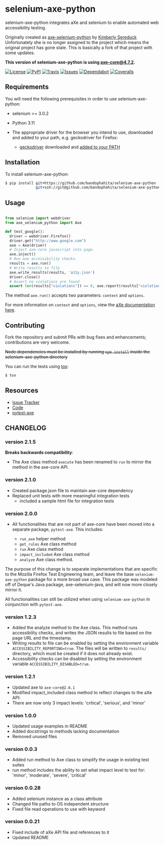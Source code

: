 selenium-axe-python
===================

selenium-axe-python integrates aXe and selenium to enable automated web accessibility testing.

Originally created as [axe-selenium-python](http://github.com/mozilla-services/axe-selenium-python/) by [Kimberly Sereduck](https://github.com/kimberlythegeek)
Unfortunately she is no longer assigned to the project which means the original project has gone stale.
This is basically a fork of that project with some updates.

**This version of selenium-axe-python is using axe-core@4.7.2.**

[![License](https://img.shields.io/badge/license-MPL%202.0-blue.svg)](https://github.com/mozilla-services/axe-selenium-python/blob/master/LICENSE.txt)
[![PyPI](https://img.shields.io/pypi/v/axe-selenium-python.svg)](https://pypi.org/project/axe-selenium-python/)
[![Travis](https://img.shields.io/travis/mozilla-services/axe-selenium-python.svg)](https://travis-ci.org/mozilla-services/axe-selenium-python)
[![Issues](https://img.shields.io/github/issues-raw/mozilla-services/axe-selenium-python.svg)](https://github.com/mozilla-services/axe-selenium-python/issues)
[![Dependabot](https://api.dependabot.com/badges/status?host=github&repo=mozilla-services/axe-selenium-python)](https://dependabot.com)
[![Coveralls](https://coveralls.io/repos/github/mozilla-services/axe-selenium-python/badge.svg?branch=master)](https://coveralls.io/github/mozilla-services/axe-selenium-python?branch=master)


Requirements
------------

You will need the following prerequisites in order to use selenium-axe-python:

- selenium >= 3.0.2
- Python 3.11
- The appropriate driver for the browser you intend to use, downloaded and added to your path, e.g. geckodriver for Firefox:

  - [geckodriver](https://github.com/mozilla/geckodriver/releases) downloaded and [added to your PATH](https://stackoverflow.com/questions/40208051/selenium-using-python-geckodriver-executable-needs-to-be-in-path#answer-40208762)

Installation
------------

To install selenium-axe-python:

```bash
$ pip install git+https://github.com/bandophahita/selenium-axe-python
              git+ssh://git@github.com/bandophahita/selenium-axe-python.git@master
```

Usage
-----

```python

from selenium import webdriver
from axe_selenium_python import Axe

def test_google():
  driver = webdriver.Firefox()
  driver.get("http://www.google.com")
  axe = Axe(driver)
  # Inject axe-core javascript into page.
  axe.inject()
  # Run axe accessibility checks.
  results = axe.run()
  # Write results to file
  axe.write_results(results, 'a11y.json')
  driver.close()
  # Assert no violations are found
  assert len(results["violations"]) == 0, axe.report(results["violations"])
```

The method `axe.run()` accepts two parameters: `context` and `options`.

For more information on `context` and `options`, view the [aXe documentation here](https://github.com/dequelabs/axe-core/blob/master/doc/API.md#parameters-axerun).

Contributing
------------

Fork the repository and submit PRs with bug fixes and enhancements;
contributions are very welcome.

~~Node dependencies must be installed by running `npm install` inside the selenium-axe-python directory~~

You can run the tests using [tox](https://tox.readthedocs.io/en/latest/):

```bash
$ tox
```

Resources
---------

- [Issue Tracker](http://github.com/mozilla-services/axe-selenium-python/issues>)
- [Code](http://github.com/mozilla-services/axe-selenium-python/)
- [pytest-axe](http://github.com/mozilla-services/pytest-axe/)

CHANGELOG
---------

### version 2.1.5

**Breaks backwards compatibility**:

- The Axe class method `execute` has been renamed to `run` to mirror the method in the axe-core API.

### version 2.1.0

- Created package.json file to maintain axe-core dependency
- Replaced unit tests with more meaningful integration tests
  - included a sample html file for integration tests

### version 2.0.0

- All functionalities that are not part of axe-core have been moved into a separate package, `pytest-axe`. This includes:

  - `run_axe` helper method
  - `get_rules` Axe class method
  - `run` Axe class method
  - `impact_included` Axe class method
  - `analyze` Axe class method.

The purpose of this change is to separate implementations that are specific to the Mozilla Firefox Test Engineering team,
and leave the base `selenium-axe-python` package for a more broad use case. This package was modeled off of Deque's
Java package, axe-selenium-java, and will now more closely mirror it.

All functionalities can still be utilized when using `selenium-axe-python` in conjunction with `pytest-axe`.

### version 1.2.3

- Added the analyze method to the Axe class. This method runs accessibility checks, and writes the JSON results to file based on the page URL and the timestamp.
- Writing results to file can be enabled by setting the environment variable `ACCESSIBILITY_REPORTING=true`. The files will be written to `results/` directory, which must be created if it does not already exist.
- Accessibility checks can be disabled by setting the environment variable `ACCESSIBILITY_DISABLED=true`.

### version 1.2.1

- Updated axe to `axe-core@2.6.1`
- Modified impact_included class method to reflect changes to the aXe API:
- There are now only 3 impact levels: 'critical', 'serious', and 'minor'

### version 1.0.0

- Updated usage examples in README
- Added docstrings to methods lacking documentation
- Removed unused files

### version 0.0.3

- Added run method to Axe class to simplify the usage in existing test suites
- run method includes the ability to set what impact level to test for: 'minor', 'moderate', 'severe', 'critical'

### version 0.0.28

- Added selenium instance as a class attribute
- Changed file paths to OS independent structure
- Fixed file read operations to use with keyword


### version 0.0.21

- Fixed include of aXe API file and references to it
- Updated README
